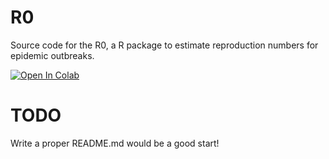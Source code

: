 # R0
Source code for the R0, a R package to estimate reproduction numbers for epidemic outbreaks.

[![Open In Colab](https://colab.research.google.com/assets/colab-badge.svg)](https://colab.research.google.com/github/rchurt/rchurt.github.io/blob/master/csse_covid_19_data.ipynb)

# TODO
Write a proper README.md would be a good start!
